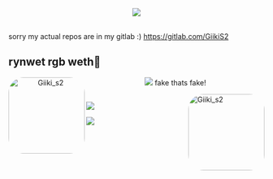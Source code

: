<p align="center">
  <img src="https://external-content.duckduckgo.com/iu/?u=https%3A%2F%2Fmedia.tenor.com%2FzQnR8gX-ce8AAAAi%2Fhey-floppa.gif&f=1&nofb=1&ipt=904cef39cccf3182e1c76ccb76005fe32737fe4aeddfe565e9153b249c9db443&ipo=images" /><br><br>
</p>

sorry my actual repos are in my gitlab :)
https://gitlab.com/GiikiS2

## rynwet rgb weth🤠
<p align="center">
    <img align="left" alt="Giiki_s2" height="150" style="border-radius: 30px;" src="https://files.catbox.moe/uvpszn.jpg">
  <img src="https://github-readme-stats.vercel.app/api/top-langs/?username=giikis2&show_icons=true&hide_border=true&theme=tokyonight&langs_count=10&layout=compact"/>
  fake thats fake!
</p>
  <img align="right" alt="Giiki_s2" height="150" style="border-radius: 30px;" src="https://files.catbox.moe/euk3ju.png">
</div>
  
  ##
 
<div> 
  <a href="https://www.youtube.com/channel/UCSCSoy_8oSh7Lgo0W0N1-uw" target="_blank"><img src="https://img.shields.io/badge/YouTube-FF0000?style=for-the-badge&logo=youtube&logoColor=white" target="_blank"></a>

 <a href="https://discord.com/users/240269142848962560" target="_blank"><img src="https://img.shields.io/badge/Discord-7289DA?style=for-the-badge&logo=discord&logoColor=white" target="_blank"></a> 
</div>
